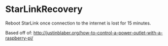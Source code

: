 # StarLinkRecovery
Reboot StarLink once connection to the internet is lost for 15 minutes.

Based off of: http://justinblaber.org/how-to-control-a-power-outlet-with-a-raspberry-pi/
